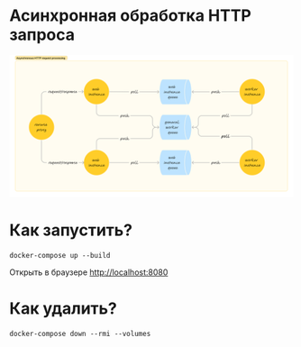 # Асинхронная обработка HTTP запроса

![Asynchronous HTTP request processing](flow.png)

# Как запустить?

```shell
docker-compose up --build
```

Открыть в браузере [http://localhost:8080](http://localhost:8080)

# Как удалить?

```shell
docker-compose down --rmi --volumes
```
